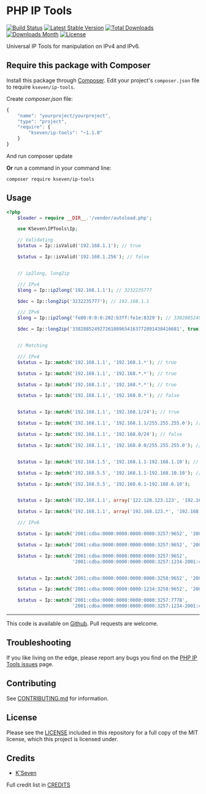# PHP IP Tools

[![Build Status](https://travis-ci.org/k7brasil/php-ip-tools.svg?branch=master)](https://travis-ci.org/k7brasil/php-ip-tools)
[![Latest Stable Version](https://img.shields.io/packagist/v/kseven/ip-tools.svg)](https://packagist.org/packages/kseven/ip-tools)
[![Total Downloads](https://img.shields.io/packagist/dt/kseven/ip-tools.svg)](https://packagist.org/packages/kseven/ip-tools)
[![Downloads Month](https://img.shields.io/packagist/dm/kseven/ip-tools.svg)](https://packagist.org/packages/kseven/ip-tools)
[![License](https://img.shields.io/packagist/l/kseven/ip-tools.svg)](https://github.com/k7brasil/ip-tools/LICENSE.md)


Universal IP Tools for manipulation on IPv4 and IPv6.

## Require this package with Composer
Install this package through [Composer](https://getcomposer.org/).
Edit your project's `composer.json` file to require
`kseven/ip-tools`.

Create *composer.json* file:
```js
{
    "name": "yourproject/yourproject",
    "type": "project",
    "require": {
        "kseven/ip-tools": "~1.1.0"
    }
}
```
And run composer update

**Or** run a command in your command line:

```
composer require kseven/ip-tools
```

## Usage
```php
<?php
    $loader = require __DIR__.'/vendor/autoload.php';

    use KSeven\IPTools\Ip;

    // Validating
    $status = Ip::isValid('192.168.1.1'); // true

    $status = Ip::isValid('192.168.1.256'); // false


    // ip2long, long2ip

    /// IPv4
    $long = Ip::ip2long('192.168.1.1'); // 3232235777

    $dec = Ip::long2ip('3232235777'); // 192.168.1.1

    /// IPv6
    $long = Ip::ip2long('fe80:0:0:0:202:b3ff:fe1e:8329'); // 338288524927261089654163772891438416681

    $dec = Ip::long2ip('338288524927261089654163772891438416681', true); // fe80::202:b3ff:fe1e:8329


    // Matching

    /// IPv4
    $status = Ip::match('192.168.1.1', '192.168.1.*'); // true

    $status = Ip::match('192.168.1.1', '192.168.*.*'); // true

    $status = Ip::match('192.168.1.1', '192.168.*.*'); // true

    $status = Ip::match('192.168.1.1', '192.168.0.*'); // false


    $status = Ip::match('192.168.1.1', '192.168.1/24'); // true

    $status = Ip::match('192.168.1.1', '192.168.1.1/255.255.255.0'); // true

    $status = Ip::match('192.168.1.1', '192.168.0/24'); // false

    $status = Ip::match('192.168.1.1', '192.168.0.0/255.255.255.0'); // false


    $status = Ip::match('192.168.1.5', '192.168.1.1-192.168.1.10'); // true

    $status = Ip::match('192.168.5.5', '192.168.1.1-192.168.10.10'); // true

    $status = Ip::match('192.168.5.5', '192.168.6.1-192.168.6.10');


    $status = Ip::match('192.168.1.1', array('122.128.123.123', '192.168.1.*', '192.168.123.124')); // true

    $status = Ip::match('192.168.1.1', array('192.168.123.*', '192.168.123.124'));

    /// IPv6

    $status = Ip::match('2001:cdba:0000:0000:0000:0000:3257:9652', '2001:cdba:0000:0000:0000:0000:3257:*'); // true

    $status = Ip::match('2001:cdba:0000:0000:0000:0000:3257:9652', '2001:cdba:0000:0000:0000:0000:*:*'); // true

    $status = Ip::match('2001:cdba:0000:0000:0000:0000:3257:9652',
                        '2001:cdba:0000:0000:0000:0000:3257:1234-2001:cdba:0000:0000:0000:0000:3257:9999'); // true


    $status = Ip::match('2001:cdba:0000:0000:0000:0000:3258:9652', '2001:cdba:0000:0000:0000:0000:3257:*'); // false

    $status = Ip::match('2001:cdba:0000:0000:0000:1234:3258:9652', '2001:cdba:0000:0000:0000:0000:*:*'); // false

    $status = Ip::match('2001:cdba:0000:0000:0000:0000:3257:7778',
                        '2001:cdba:0000:0000:0000:0000:3257:1234-2001:cdba:0000:0000:0000:0000:3257:7777'); // false

```




-----
This code is available on
[Github](https://github.com/k7brasil/php-ip-tools). Pull requests are welcome.

## Troubleshooting

If you like living on the edge, please report any bugs you find on the
[PHP IP Tools issues](https://github.com/k7brasil/php-ip-tools/issues) page.

## Contributing

See [CONTRIBUTING.md](CONTRIBUTING.md) for information.

## License

Please see the [LICENSE](LICENSE.md) included in this repository for a full copy of the MIT license,
which this project is licensed under.

## Credits

- [K'Seven](https://github.com/k7brasil)

Full credit list in [CREDITS](CREDITS)
